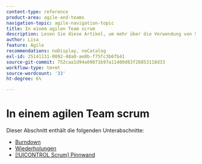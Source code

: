 ```yaml
---
content-type: reference
product-area: agile-and-teams
navigation-topic: agile-navigation-topic
title: In einem agilen Team scrum
description: Lesen Sie diese Artikel, um mehr über die Verwendung von Scrum in einem agilen Team zu erfahren.
author: Lisa
feature: Agile
recommendations: noDisplay, noCatalog
exl-id: 25141131-0092-48a8-ae8b-f75fc3b6fb41
source-git-commit: 752caa1d94a09871b97a11400d83f28853118d33
workflow-type: tm+mt
source-wordcount: '33'
ht-degree: 6%

---
```


# In einem agilen Team scrum

Dieser Abschnitt enthält die folgenden Unterabschnitte:

* [Burndown](../../agile/use-scrum-in-an-agile-team/burndown/burndown.md)
* [Wiederholungen](../../agile/use-scrum-in-an-agile-team/iterations/iterations.md)
* [[!UICONTROL Scrum] Pinnwand](../../agile/use-scrum-in-an-agile-team/scrum-board/scrum-board.md)
